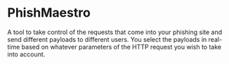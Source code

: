 # PhishMaestro
A tool to take control of the requests that come into your phishing site and send different payloads to different users. You select the payloads in real-time based on whatever parameters of the HTTP request you wish to take into account.
